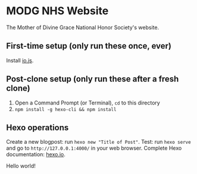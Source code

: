 MODG NHS Website
===================================
The Mother of Divine Grace National Honor Society's website.

## First-time setup (only run these once, ever)
Install [io.js](https://iojs.org/en/index.html).

## Post-clone setup (only run these after a fresh clone)
1. Open a Command Prompt (or Terminal), `cd` to this directory
2. `npm install -g hexo-cli && npm install`

## Hexo operations
Create a new blogpost: run `hexo new "Title of Post"`.
Test: run `hexo serve` and go to `http://127.0.0.1:4000/` in your web browser.
Complete Hexo documentation: [hexo.io](http://hexo.io/).


Hello world!

